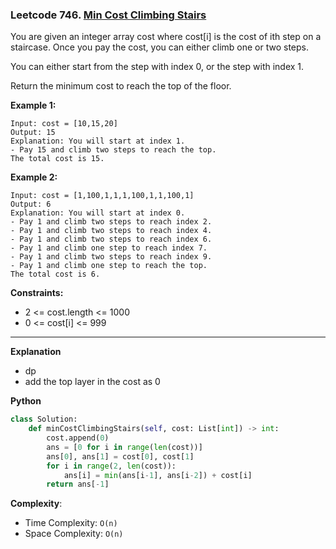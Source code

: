 ### Leetcode 746. [Min Cost Climbing Stairs](https://leetcode.com/problems/min-cost-climbing-stairs/)
You are given an integer array cost where cost[i] is the cost of ith step on a staircase. Once you pay the cost, you can either climb one or two steps.

You can either start from the step with index 0, or the step with index 1.

Return the minimum cost to reach the top of the floor.

**Example 1:**

```
Input: cost = [10,15,20]
Output: 15
Explanation: You will start at index 1.
- Pay 15 and climb two steps to reach the top.
The total cost is 15.
```

**Example 2:**

```
Input: cost = [1,100,1,1,1,100,1,1,100,1]
Output: 6
Explanation: You will start at index 0.
- Pay 1 and climb two steps to reach index 2.
- Pay 1 and climb two steps to reach index 4.
- Pay 1 and climb two steps to reach index 6.
- Pay 1 and climb one step to reach index 7.
- Pay 1 and climb two steps to reach index 9.
- Pay 1 and climb one step to reach the top.
The total cost is 6.
```

**Constraints:**

- 2 <= cost.length <= 1000
- 0 <= cost[i] <= 999

******************************
**Explanation**
- dp
- add the top layer in the cost as 0

**Python**

```python
class Solution:
    def minCostClimbingStairs(self, cost: List[int]) -> int:
        cost.append(0)
        ans = [0 for i in range(len(cost))]
        ans[0], ans[1] = cost[0], cost[1]
        for i in range(2, len(cost)):
            ans[i] = min(ans[i-1], ans[i-2]) + cost[i]
        return ans[-1]
```

**Complexity**:

- Time Complexity: ```O(n)```
- Space Complexity: ```O(n)```
